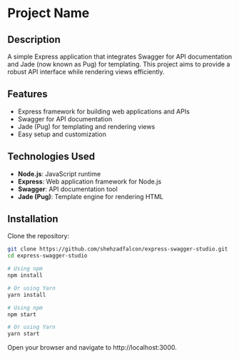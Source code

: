 # Project Name

## Description
A simple Express application that integrates Swagger for API documentation and Jade (now known as Pug) for templating. This project aims to provide a robust API interface while rendering views efficiently.

## Features
- Express framework for building web applications and APIs
- Swagger for API documentation
- Jade (Pug) for templating and rendering views
- Easy setup and customization

## Technologies Used
- **Node.js**: JavaScript runtime
- **Express**: Web application framework for Node.js
- **Swagger**: API documentation tool
- **Jade (Pug)**: Template engine for rendering HTML

## Installation

Clone the repository:
   ```bash
   git clone https://github.com/shehzadfalcon/express-swagger-studio.git
   cd express-swagger-studio
  ```
```bash
# Using npm
npm install

# Or using Yarn
yarn install
```
```bash
# Using npm
npm start

# Or using Yarn
yarn start
```
Open your browser and navigate to http://localhost:3000.
